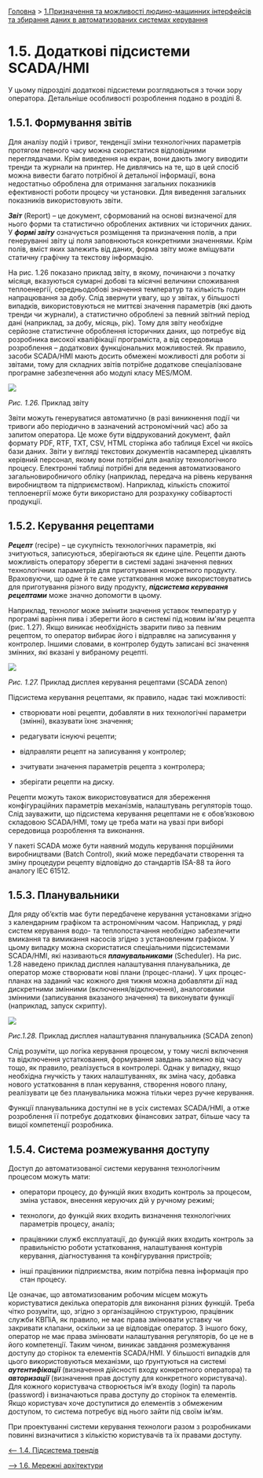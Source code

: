 [Головна](README.md) > [1.Призначення та можливості людино-машинних інтерфейсів та збирання даних в автоматизованих системах керування](1.md)

# 1.5. Додаткові підсистеми SCADA/HMI

У цьому підрозділі додаткові підсистеми розглядаються з точки зору оператора. Детальніше особливості розроблення подано в розділі 8.

## 1.5.1. Формування звітів

Для аналізу подій і тривог, тенденції зміни технологічних параметрів протягом певного часу можна скористатися відповідними переглядачами. Крім виведення на екран, вони дають змогу виводити тренди та журнали на принтер. Не дивлячись на те, що в цей спосіб можна вивести багато потрібної й детальної інформації, вона недостатньо оброблена для отримання загальних показників ефективності роботи процесу чи установки. Для виведення загальних показників використовують звіти. 

***Звіт*** (Report) – це документ, сформований на основі визначеної для нього форми та статистично оброблених активних чи історичних даних. У ***формі звіту*** означується розміщення та призначення полів, а при генеруванні звіту ці поля заповнюються конкретними значеннями. Крім полів, вміст яких залежить від даних, форма звіту може вміщувати статичну графічну та текстову інформацію. 

На рис. 1.26 показано приклад звіту, в якому, починаючи з початку місяця, вказуються сумарні добові та місячні величини споживання теплоенергії, середньодобові значення температур та кількість годин напрацювання за добу. Слід звернути увагу, що у звітах, у більшості випадків, використовуються не миттєві значення параметрів (які дають тренди чи журнали), а статистично оброблені за певний звітний період дані (наприклад, за добу, місяць, рік). Тому для звіту необхідне серйозне статистичне оброблення історичних даних, що потребує від розробника високої кваліфікації програміста, а від середовища розроблення – додаткових функціональних можливостей. Як правило, засоби SCADA/HMI мають досить обмежені можливості для роботи зі звітами, тому для складних звітів потрібне додаткове спеціалізоване програмне забезпечення або модулі класу MES/MOM. 

![](media1/1_26.png)                               

*Рис. 1.26.* Приклад звіту

Звіти можуть генеруватися автоматично (в разі виникнення події чи тривоги або періодично в зазначений астрономічний час) або за запитом оператора. Це може бути віддрукований документ, файл формату PDF, RTF, TXT, CSV, HTML сторінка або таблиця Excel чи якоїсь бази даних. Звіти у вигляді текстових документів насамперед цікавлять керівний персонал, якому вони потрібні для аналізу технологічного процесу. Електронні таблиці потрібні для ведення автоматизованого загальновиробничого обліку (наприклад, передача на рівень керування виробництвом та підприємством). Наприклад, кількість спожитої теплоенергії може бути використано для розрахунку собівартості продукції. 

## 1.5.2. Керування рецептами

***Рецепт*** (recipe) – це сукупність технологічних параметрів, які зчитуються, записуються, зберігаються як єдине ціле. Рецепти дають можливість оператору зберегти в системі задані значення певних технологічних параметрів для приготування конкретного продукту. Враховуючи, що одне й те саме устатковання може використовуватись для приготування різного виду продукту, ***підсистема керування рецептами*** може значно допомогти в цьому.

Наприклад, технолог може змінити значення уставок температур у програмі варіння пива і зберегти його в системі під новим ім'ям рецепта (рис. 1.27). Якщо виникає необхідність зварити пиво за певним рецептом, то оператор вибирає його і відправляє на записування у контролер. Іншими словами, в контролер будуть записані всі значення змінних, які вказані у вибраному рецепті. 

![](media1/1_27.png) 

*Рис. 1.27.* Приклад дисплея керування рецептами (SCADA zenon)

Підсистема керування рецептами, як правило, надає такі можливості:

- створювати нові рецепти, добавляти в них технологічні параметри (змінні), вказувати їхнє значення;

- редагувати існуючі рецепти;

- відправляти рецепт на записування у контролер;

- зчитувати значення параметрів рецепта з контролера;

- зберігати рецепти на диску.

Рецепти можуть також використовуватися для збереження конфігураційних параметрів механізмів, налаштувань регуляторів тощо. Слід зауважити, що підсистема керування рецептами не є обов’язковою складовою SCADA/HMI, тому це треба мати на увазі при виборі середовища розроблення та виконання. 

У пакеті SCADA може бути наявний модуль керування порційними виробництвами (Batch Control), який може передбачати створення та зміну процедури рецепту відповідно до стандартів ISA-88 та його аналогу IEC 61512. 

## 1.5.3. Планувальники

Для ряду об’єктів має бути передбачене керування установками згідно з календарним графіком та астрономічним часом. Наприклад, у ряді систем керування водо- та теплопостачання необхідно забезпечити вмикання та вимикання насосів згідно з установленим графіком. У цьому випадку можна скористатися спеціальними підсистемами SCADA/HMI, які називаються ***планувальниками*** (Scheduler). На рис. 1.28 наведено приклад дисплея налаштування планувальника, де оператор може створювати нові плани (процес-плани). У цих процес-планах на заданий час кожного дня тижня можна добавляти дії над дискретними змінними (включення/відключення), аналоговими змінними (записування вказаного значення) та виконувати функції (наприклад, запуск скрипту). 

<a href="media1/1_28.png" target="_blank"><img src="media1/1_28.png"/></a> 

*Рис.1.28.* Приклад дисплея налаштування планувальника (SCADA zenon)

Слід розуміти, що логіка керування процесом, у тому числі включення та відключення устатковання, формування завдань залежно від часу тощо, як правило, реалізується в контролері. Однак у випадку, якщо необхідна гнучкість у таких налаш­туваннях, як зміна часу, добавка нового устатковання в план керування, створення нового плану, реалізувати це без планувальника можна тільки через ручне керування. 

Функції планувальника доступні не в усіх системах SCADA/HMI, а отже розроблення її потребує додаткових фінансових затрат, більше часу та вищої компетенції розробника. 

## 1.5.4. Система розмежування доступу

Доступ до автоматизованої системи керування технологічним процесом можуть мати:

- оператори процесу, до функцій яких входить контроль за процесом, зміна уставок, внесення керуючих дій у ручному режимі;

- технологи, до функцій яких входить визначення технологічних параметрів процесу, аналіз; 

- працівники служб експлуатації, до функцій яких входить контроль за правильністю роботи устатковання, налаштування контурів керування, діагностування та конфігурування пристроїв;

- інші працівники підприємства, яким потрібна певна інформація про стан процесу.

Це означає, що автоматизованим робочим місцем можуть користуватися декілька операторів для виконання різних функцій. Треба чітко розуміти, що, згідно з організаційною структурою, працівник служби КВПіА, як правило, не має права змінювати уставку чи закривати клапани, оскільки за це відповідає оператор. З іншого боку, оператор не має права змінювати налаштування регуляторів, бо це не в його компетенції. Таким чином, виникає завдання розмежування доступу до сторінок та елементів SCADA/HMI. У більшості випадків для цього використовуються механізми, що ґрунтуються на системі ***аутентифікації*** (визначення дійсності входу конкретного оператора) та ***авторизації*** (визначення прав доступу для конкретного користувача). Для кожного користувача створюється ім’я входу (login) та пароль (password) і визначаються права доступу до сторінок та елементів. Якщо користувач хоче доступитися до елементів з обмеженим доступом, то система потребує від нього зайти під своїм ім’ям. 

При проектуванні системи керування технологи разом з розробниками повинні визначитися з кількістю користувачів та їх правами доступу.

[<-- 1.4. Підсистема трендів](1_4.md)

[--> 1.6. Мережні архітектури](1_6.md)